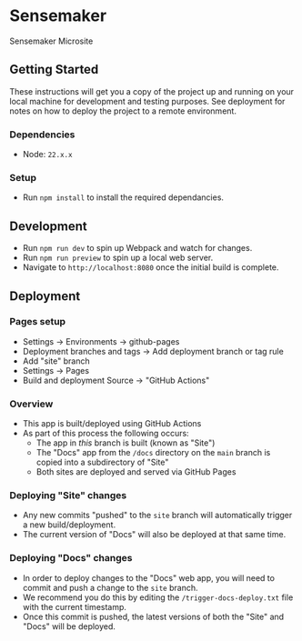 # Sensemaker

Sensemaker Microsite

## Getting Started

These instructions will get you a copy of the project up and running on your local machine for development and testing purposes. See deployment for notes on how to deploy the project to a remote environment.

### Dependencies

- Node: `22.x.x`

### Setup

- Run `npm install` to install the required dependancies.

## Development

- Run `npm run dev` to spin up Webpack and watch for changes.
- Run `npm run preview` to spin up a local web server.
- Navigate to `http://localhost:8080` once the initial build is complete.

## Deployment

### Pages setup
- Settings -> Environments -> github-pages
- Deployment branches and tags -> Add deployment branch or tag rule
- Add "site" branch
- Settings -> Pages
- Build and deployment Source -> "GitHub Actions"

### Overview
- This app is built/deployed using GitHub Actions
- As part of this process the following occurs:
  - The app in _this_ branch is built (known as "Site")
  - The "Docs" app from the `/docs` directory on the `main` branch is copied into a subdirectory of "Site"
  - Both sites are deployed and served via GitHub Pages

### Deploying "Site" changes
- Any new commits "pushed" to the `site` branch will automatically trigger a new build/deployment.
- The current version of "Docs" will also be deployed at that same time.

### Deploying "Docs" changes
- In order to deploy changes to the "Docs" web app, you will need to commit and push a change to the `site` branch.
- We recommend you do this by editing the `/trigger-docs-deploy.txt` file with the current timestamp.
- Once this commit is pushed, the latest versions of both the "Site" and "Docs" will be deployed.
